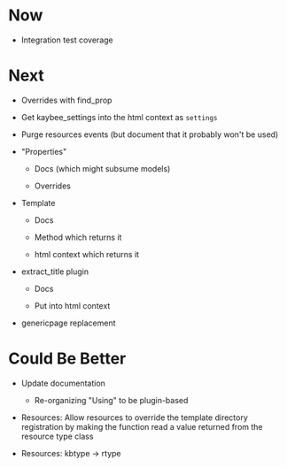 # Now

- Integration test coverage

# Next

- Overrides with find_prop

- Get kaybee_settings into the html context as ``settings``

- Purge resources events (but document that it probably won't be used)

- "Properties"

    - Docs (which might subsume models)
    
    - Overrides

- Template

    - Docs

    - Method which returns it
    
    - html context which returns it

- extract_title plugin

    - Docs
    
    - Put into html context

- genericpage replacement

# Could Be Better

- Update documentation

    - Re-organizing "Using" to be plugin-based

- Resources: Allow resources to override the template directory registration 
  by making the function read a value returned from the resource type 
  class
  
- Resources: kbtype -> rtype
